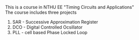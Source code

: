 This is a course in NTHU EE "Timing Circuits and Applications"  
The course includes three projects
1. SAR - Successive Approximation Register
2. DCO - Digital Controlled Ocsillator
3. PLL - cell based Phase Locked Loop

